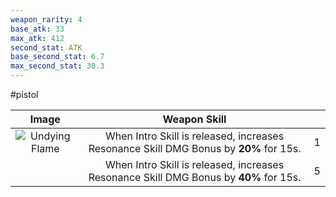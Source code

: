 ```yaml
---
weapon_rarity: 4
base_atk: 33
max_atk: 412
second_stat: ATK
base_second_stat: 6.7
max_second_stat: 30.3
---
```

#pistol

|                                                                              Image                                                                               |                                     Weapon Skill                                      |     |
| :--------------------------------------------------------------------------------------------------------------------------------------------------------------: | :-----------------------------------------------------------------------------------: | --- |
| ![Undying Flame](https://static.wikia.nocookie.net/wutheringwaves/images/c/c1/Weapon_Undying_Flame.png/revision/latest/scale-to-width-down/74?cb=20240524042426) | When Intro Skill is released, increases Resonance Skill DMG Bonus by **20%** for 15s. | 1   |
|                                                                                                                                                                  | When Intro Skill is released, increases Resonance Skill DMG Bonus by **40%** for 15s. | 5   |

